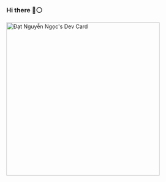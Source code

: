 ### Hi there :red_circle::white_circle:
<!--
**DatNN95/DatNN95** is a ✨ _special_ ✨ repository because its `README.md` (this file) appears on your GitHub profile.

Here are some ideas to get you started:

- 🔭 I’m currently working on ...
- 🌱 I’m currently learning ...
- 👯 I’m looking to collaborate on ...
- 🤔 I’m looking for help with ...
- 💬 Ask me about ...
- 📫 How to reach me: ...
- 😄 Pronouns: ...
- ⚡ Fun fact: ...
-->

<a href="https://app.daily.dev/DatNN"><img src="https://api.daily.dev/devcards/0f32dca4f51b45a7b9c14214be6e4665.png?r=5o0" width="400" alt="Đạt Nguyễn Ngọc's Dev Card"/></a>
